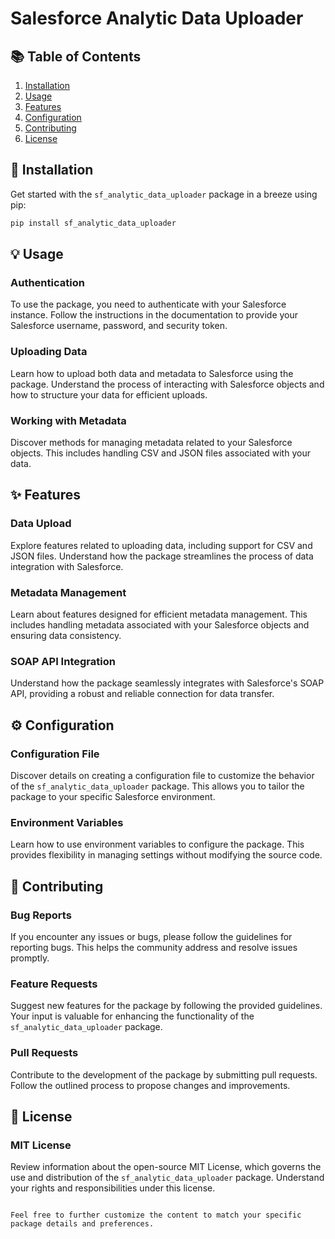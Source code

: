 # Salesforce Analytic Data Uploader

## 📚 Table of Contents

1. [Installation](#installation)
2. [Usage](#usage)
3. [Features](#features)
4. [Configuration](#configuration)
5. [Contributing](#contributing)
6. [License](#license)

## 🚀 Installation

Get started with the `sf_analytic_data_uploader` package in a breeze using pip:

```bash
pip install sf_analytic_data_uploader
```

## 💡 Usage

### Authentication
To use the package, you need to authenticate with your Salesforce instance. Follow the instructions in the documentation to provide your Salesforce username, password, and security token.

### Uploading Data
Learn how to upload both data and metadata to Salesforce using the package. Understand the process of interacting with Salesforce objects and how to structure your data for efficient uploads.

### Working with Metadata
Discover methods for managing metadata related to your Salesforce objects. This includes handling CSV and JSON files associated with your data.

## ✨ Features

### Data Upload
Explore features related to uploading data, including support for CSV and JSON files. Understand how the package streamlines the process of data integration with Salesforce.

### Metadata Management
Learn about features designed for efficient metadata management. This includes handling metadata associated with your Salesforce objects and ensuring data consistency.

### SOAP API Integration
Understand how the package seamlessly integrates with Salesforce's SOAP API, providing a robust and reliable connection for data transfer.

## ⚙️ Configuration

### Configuration File
Discover details on creating a configuration file to customize the behavior of the `sf_analytic_data_uploader` package. This allows you to tailor the package to your specific Salesforce environment.

### Environment Variables
Learn how to use environment variables to configure the package. This provides flexibility in managing settings without modifying the source code.

## 🤝 Contributing

### Bug Reports
If you encounter any issues or bugs, please follow the guidelines for reporting bugs. This helps the community address and resolve issues promptly.

### Feature Requests
Suggest new features for the package by following the provided guidelines. Your input is valuable for enhancing the functionality of the `sf_analytic_data_uploader` package.

### Pull Requests
Contribute to the development of the package by submitting pull requests. Follow the outlined process to propose changes and improvements.

## 📄 License

### MIT License
Review information about the open-source MIT License, which governs the use and distribution of the `sf_analytic_data_uploader` package. Understand your rights and responsibilities under this license.
```

Feel free to further customize the content to match your specific package details and preferences.